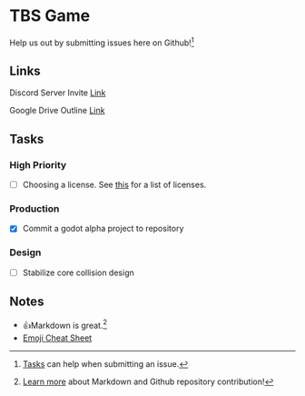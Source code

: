 # TBS Game

Help us out by submitting issues here on Github![^tasks]

## Links

Discord Server Invite [Link](discord.gg/FCaK3gs9ZP)

Google Drive Outline [Link](https://drive.google.com/drive/folders/1oEt8NlXiZjhqD9PvZHPGKUrlN5ZpxKGx?usp=sharing)

## Tasks

### High Priority

- [ ] Choosing a license. See [this](https://choosealicense.com/appendix) for a list of licenses.

### Production

- [x] Commit a godot alpha project to repository

### Design

- [ ] Stabilize core collision design

## Notes

- :+1:Markdown is great.[^markdown]
- [Emoji Cheat Sheet](https://github.com/ikatyang/emoji-cheat-sheet/blob/master/README.md)

[^markdown]: [Learn more](https://github.github.com/gfm) about Markdown and Github repository contribution!
[^tasks]: [Tasks](https://docs.github.com/en/issues/tracking-your-work-with-issues/about-task-lists) can help when submitting an issue.
